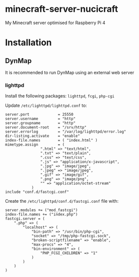 # minecraft-server-nucicraft
My Minecraft server optimised for Raspberry Pi 4

# Installation

## DynMap

It is recommended to run DynMap using an external web server

### lighttpd

Install the following packages: `lighttpd`, `fcgi`, `php-cgi`

Update `/etc/lighttpd/lighttpd.conf` to:

```
server.port		        = 25550
server.username		    = "http"
server.groupname	    = "http"
server.document-root	= "/srv/http"
server.errorlog		    = "/var/log/lighttpd/error.log"
dir-listing.activate	= "enable"
index-file.names	    = ( "index.html" )
mimetype.assign	    	= (
				".html" => "text/html",
				".txt" => "text/plain",
				".css" => "text/css",
				".js" => "application/x-javascript",
				".jpg" => "image/jpeg",
				".jpeg" => "image/jpeg",
				".gif" => "image/gif",
				".png" => "image/png",
				"" => "application/octet-stream"
			)
include "conf.d/fastcgi.conf"
```

Create the `/etc/lighttpd/conf.d/fastcgi.conf` file with:

```
server.modules += ("mod_fastcgi")
index-file.names += ("index.php")
fastcgi.server = (
    ".php" => (
        "localhost" => (
            "bin-path" => "/usr/bin/php-cgi",
            "socket" => "/tmp/php-fastcgi.sock",
            "broken-scriptfilename" => "enable",
            "max-procs" => "4",
            "bin-environment" => (
                "PHP_FCGI_CHILDREN" => "1"
            )
        )
    )
)
```
